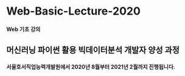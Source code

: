 # Web-Basic-Lecture-2020

#### Web 기초 강의

## 머신러닝 파이썬 활용 빅데이터분석 개발자 양성 과정 

#### 서울호서직업능력개발원에서 2020년 8월부터 2021년 2월까지 진행됩니다.